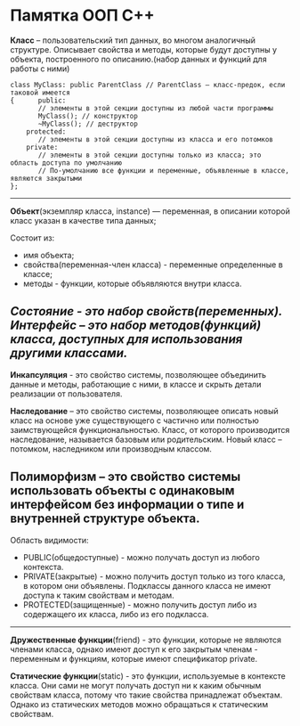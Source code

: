 # Памятка ООП С++

**Класс** – пользовательский тип данных, во многом аналогичный структуре. Описывает свойства и методы,
которые будут доступны у объекта, построенного по описанию.(набор данных и функций для работы с ними)

```С++
class MyClass: public ParentClass // ParentClass — класс-предок, если таковой имеется
{      public:
       // элементы в этой секции доступны из любой части программы
       MyClass(); // конструктор
       ~MyClass(); // деструктор
    protected:
       // элементы в этой секции доступны из класса и его потомков
    private:
       // элементы в этой секции доступны только из класса; это область доступа по умолчанию
       // По-умолчанию все функции и переменные, объявленные в классе, являются закрытыми
};
```
---

**Объект**(экземпляр класса, instance) — переменная, в описании которой класс указан в качестве типа данных;

Состоит из:
* имя объекта;
* свойства(переменная-член класса) - переменные определенные в классе;
* методы - функции, кото­рые объявляются внутри класса.

_Состояние - это набор свойств(переменных)._
_Интерфейс – это набор методов(функций) класса, доступных для использования другими классами._
---

**Инкапсуляция** - это свойство системы, позволяющее объединить данные и методы, работающие с ними,
в классе и скрыть детали реализации от пользователя.

**Наследование** – это свойство системы, позволяющее описать новый класс на основе уже существующего с частично
или полностью заимствующейся функциональностью. Класс, от которого производится наследование,
называется базовым или родительским. Новый класс – потомком, наследником или производным классом.

**Полиморфизм** – это свойство системы использовать объекты с одинаковым интерфейсом без информации о типе
и внутренней структуре объекта.
---

Область видимости:
* PUBLIC(общедоступные) - можно получать доступ из любого контекста.
* PRIVATE(закры­тые) - можно получить доступ только из того класса, в котором они объявлены.
Подклассы данного класса не имеют доступа к таким свойствам и методам.
* PROTECTED(защищенные) - можно получить доступ либо из содержащего их класса, либо из его подкласса.
---

**Дружественные функции**(friend) - это функции, которые не являются членами класса, однако имеют доступ
к его закрытым членам - переменным и функциям, которые имеют спецификатор private.

**Статические функции**(static) - это функции, используемые в контексте класса. Они
сами не могут получать доступ ни к каким обычным свойствам класса, потому что
такие свойства принадлежат объектам. Однако из статических методов можно обращаться к статическим свойствам.
